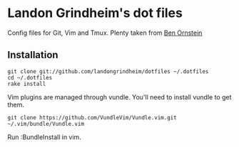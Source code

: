 # Landon Grindheim's dot files

Config files for Git, Vim and Tmux. Plenty taken from [Ben Ornstein](https://github.com/r00k/dotfiles)

## Installation

  `git clone git://github.com/landongrindheim/dotfiles ~/.dotfiles`  
  `cd ~/.dotfiles`   
  `rake install`  

  Vim plugins are managed through vundle. You'll need to install vundle to get them.

  `git clone https://github.com/VundleVim/Vundle.vim.git ~/.vim/bundle/Vundle.vim` 

  Run :BundleInstall in vim.
